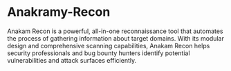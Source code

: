 # Anakramy-Recon
Anakam Recon is a powerful, all-in-one reconnaissance tool that automates the process of gathering information about target domains. With its modular design and comprehensive scanning capabilities, Anakam Recon helps security professionals and bug bounty hunters identify potential vulnerabilities and attack surfaces efficiently.
